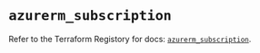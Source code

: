 # `azurerm_subscription`

Refer to the Terraform Registory for docs: [`azurerm_subscription`](https://registry.terraform.io/providers/hashicorp/azurerm/3.55.0/docs/resources/subscription).
